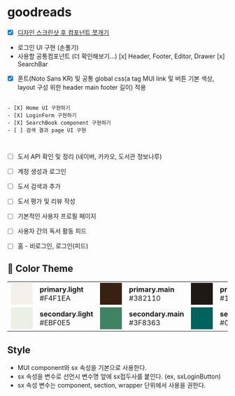 # goodreads

- [x] [디자인 스크린샷 후 컴포넌트 쪼개기]((https://www.figma.com/file/5gEzxwmNHwav14bwg6Ak3Q/%EC%BB%B4%ED%8F%AC%EB%84%8C%ED%8A%B8-%EC%AA%BC%EA%B0%9C%EA%B8%B0?type=design&node-id=37-99&mode=design&t=BjTAn795MOb39f0t-4))

- 로그인 UI 구현 (손풀기)
- 사용할 공통컴포넌트 (더 확인해보기...) 
  [x] Header, Footer, Editor, Drawer
  [x] SearchBar
- [x] 폰트(Noto Sans KR) 및 공통 global css(a tag MUI link 및 버튼 기본 색상, layout 구성 위한 header main footer 길이) 적용


``````

- [X] Home UI 구현하기
- [X] LoginForm 구현하기
- [X] SearchBook component 구현하기
- [ ] 검색 결과 page UI 구현



``````

- [ ] 도서 API 확인 및 정리 (네이버, 카카오, 도서관 정보나루)

- [ ] 계정 생성과 로그인
- [ ] 도서 검색과 추가
- [ ] 도서 평가 및 리뷰 작성
- [ ] 기본적인 사용자 프로필 페이지
- [ ] 사용자 간의 독서 활동 피드
- [ ] 홈 - 비로그인, 로그인(피드)



## 🎨 Color Theme

<table>
  <tr>
    <td>
      <div style="width:50px; height:50px; background-color: #F4F1EA;"></div>
    </td>
    <td><b>primary.light </b><br/>#F4F1EA</td>
    <td>
      <div style="width:50px; height:50px; background-color: #382110;"></div>
    </td>
    <td><b>primary.main </b><br/>#382110</td>
    <td>
      <div style="width:50px; height:50px; background-color: #1E1915;"></div>
    </td>
    <td><b>primary.dark </b><br/>#1E1915</td>
  </tr>
    <tr>
    <td>
      <div style="width:50px; height:50px; background-color: #EBF0E5;"></div>
    </td>
    <td><b>secondary.light </b><br/>#EBF0E5</td>
    <td>
      <div style="width:50px; height:50px; background-color: #3F8363;"></div>
    </td>
    <td><b>secondary.main </b><br/>#3F8363</td>
    <td>
      <div style="width:50px; height:50px; background-color: #00635D;"></div>
    </td>
    <td><b>secondary.dark </b><br/>#00635D</td>
  </tr>
</table>


## Style
- MUI component와 sx 속성을 기본으로 사용한다.
- sx 속성을 변수로 선언시 변수명 앞에 sx접두사를 붙인다. (ex, sxLoginButton)
- sx 속성 변수는 component, section, wrapper 단위에서 사용을 권한다.
